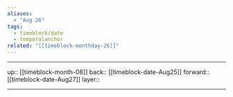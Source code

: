 ```yaml
---
aliases:
  - "Aug 26"
tags:
  - timeblock/date
  - temporalanchor
related: "[[timeblock-monthday-26]]"
---
```




***

up:: [[timeblock-month-08]]
back:: [[timeblock-date-Aug25]]
forward:: [[timeblock-date-Aug27]]
layer:: 

***
